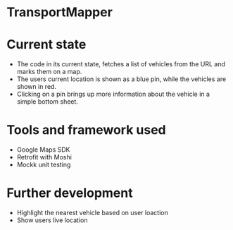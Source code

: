 # TransportMapper

# Current state
* The code in its current state, fetches a list of vehicles from the URL and marks them on a map.
* The users current location is shown as a blue pin, while the vehicles are shown in red.
* Clicking on a pin brings up more information about the vehicle in a simple bottom sheet.

# Tools and framework used
* Google Maps SDK
* Retrofit with Moshi
* Mockk unit testing

# Further development
* Highlight the nearest vehicle based on user loaction
* Show users live location
